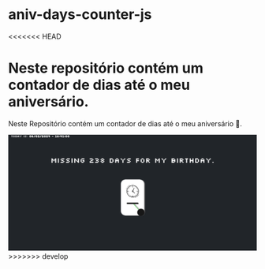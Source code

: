 # aniv-days-counter-js
<<<<<<< HEAD

Neste repositório contém um contador de dias até o meu aniversário.
=======
Neste Repositório contém um contador de dias até o meu aniversário 🧁.

<img src="public/assets/img/aniv_counter_days_js.png">
>>>>>>> develop
